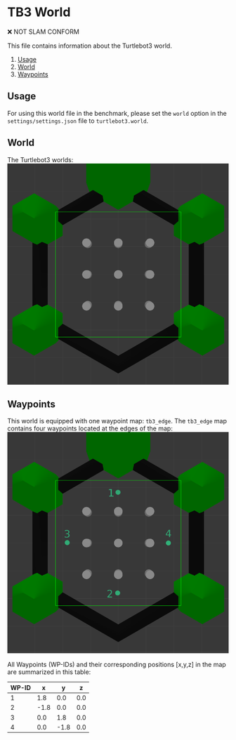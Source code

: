 # TB3 World
:x: NOT SLAM CONFORM

This file contains information about the Turtlebot3 world.
1. [Usage](#usage)
2. [World](#world)
3. [Waypoints](#waypoints)

## Usage
For using this world file in the benchmark, please set the `world` option 
in the `settings/settings.json` file to `turtlebot3.world`. 

## World
The Turtlebot3 worlds:
![alt text](../res/imgs/worlds/tb3.png "tb3_world")

## Waypoints
This world is equipped with one waypoint map: `tb3_edge`.
The `tb3_edge` map contains four waypoints located at the edges of the map:
![alt text](../res/imgs/wp_maps/tb3_edge.png "tb3_edge")

All Waypoints (WP-IDs) and their corresponding positions
[x,y,z] in the map are summarized in this table: 

WP-ID | x | y | z
--- | --- | --- | ---
1 | 1.8 | 0.0 | 0.0
2 | -1.8 | 0.0 | 0.0
3 | 0.0 | 1.8 | 0.0
4 | 0.0 | -1.8 | 0.0
